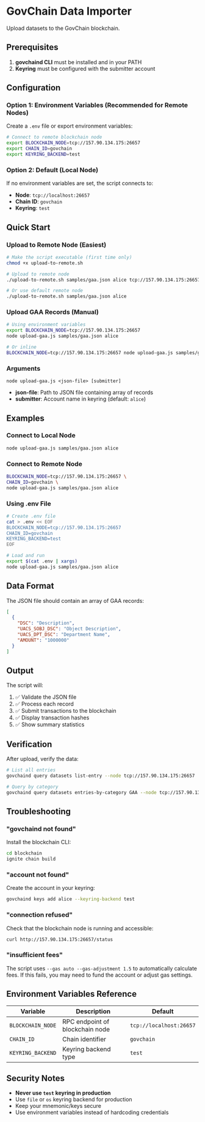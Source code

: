 # GovChain Data Importer

Upload datasets to the GovChain blockchain.

## Prerequisites

1. **govchaind CLI** must be installed and in your PATH
2. **Keyring** must be configured with the submitter account

## Configuration

### Option 1: Environment Variables (Recommended for Remote Nodes)

Create a `.env` file or export environment variables:

```bash
# Connect to remote blockchain node
export BLOCKCHAIN_NODE=tcp://157.90.134.175:26657
export CHAIN_ID=govchain
export KEYRING_BACKEND=test
```

### Option 2: Default (Local Node)

If no environment variables are set, the script connects to:
- **Node**: `tcp://localhost:26657`
- **Chain ID**: `govchain`
- **Keyring**: `test`

## Quick Start

### Upload to Remote Node (Easiest)

```bash
# Make the script executable (first time only)
chmod +x upload-to-remote.sh

# Upload to remote node
./upload-to-remote.sh samples/gaa.json alice tcp://157.90.134.175:26657

# Or use default remote node
./upload-to-remote.sh samples/gaa.json alice
```

### Upload GAA Records (Manual)

```bash
# Using environment variables
export BLOCKCHAIN_NODE=tcp://157.90.134.175:26657
node upload-gaa.js samples/gaa.json alice

# Or inline
BLOCKCHAIN_NODE=tcp://157.90.134.175:26657 node upload-gaa.js samples/gaa.json alice
```

### Arguments

```
node upload-gaa.js <json-file> [submitter]
```

- **json-file**: Path to JSON file containing array of records
- **submitter**: Account name in keyring (default: `alice`)

## Examples

### Connect to Local Node
```bash
node upload-gaa.js samples/gaa.json alice
```

### Connect to Remote Node
```bash
BLOCKCHAIN_NODE=tcp://157.90.134.175:26657 \
CHAIN_ID=govchain \
node upload-gaa.js samples/gaa.json alice
```

### Using .env File
```bash
# Create .env file
cat > .env << EOF
BLOCKCHAIN_NODE=tcp://157.90.134.175:26657
CHAIN_ID=govchain
KEYRING_BACKEND=test
EOF

# Load and run
export $(cat .env | xargs)
node upload-gaa.js samples/gaa.json alice
```

## Data Format

The JSON file should contain an array of GAA records:

```json
[
  {
    "DSC": "Description",
    "UACS_SOBJ_DSC": "Object Description",
    "UACS_DPT_DSC": "Department Name",
    "AMOUNT": "1000000"
  }
]
```

## Output

The script will:
1. ✅ Validate the JSON file
2. ✅ Process each record
3. ✅ Submit transactions to the blockchain
4. ✅ Display transaction hashes
5. ✅ Show summary statistics

## Verification

After upload, verify the data:

```bash
# List all entries
govchaind query datasets list-entry --node tcp://157.90.134.175:26657

# Query by category
govchaind query datasets entries-by-category GAA --node tcp://157.90.134.175:26657
```

## Troubleshooting

### "govchaind not found"
Install the blockchain CLI:
```bash
cd blockchain
ignite chain build
```

### "account not found"
Create the account in your keyring:
```bash
govchaind keys add alice --keyring-backend test
```

### "connection refused"
Check that the blockchain node is running and accessible:
```bash
curl http://157.90.134.175:26657/status
```

### "insufficient fees"
The script uses `--gas auto --gas-adjustment 1.5` to automatically calculate fees.
If this fails, you may need to fund the account or adjust gas settings.

## Environment Variables Reference

| Variable | Description | Default |
|----------|-------------|---------|
| `BLOCKCHAIN_NODE` | RPC endpoint of blockchain node | `tcp://localhost:26657` |
| `CHAIN_ID` | Chain identifier | `govchain` |
| `KEYRING_BACKEND` | Keyring backend type | `test` |

## Security Notes

- **Never use `test` keyring in production**
- Use `file` or `os` keyring backend for production
- Keep your mnemonic/keys secure
- Use environment variables instead of hardcoding credentials
